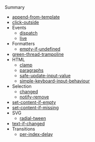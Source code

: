 Summary

- [append-from-template](man/append-from-template.md)
- [click-outside](man/click-outside.md)
- Events
  - [dispatch](man/events-dispatch.md)
  - [live](man/events-live.md)
- Formatters
  - [empty-if-undefined](man/formatters-empty-if-undefined.md)
- [green-thread-trampoline](man/green-thread-trampoline.md)
- HTML
  - [clamp](man/html-clamp.md)
  - [paragraphs](man/html-paragraphs.md)
  - [safe-update-input-value](man/html-safe-update-input-value.md)
  - [simple-keyboard-input-behaviour](man/html-simple-keyboard-input-behaviour.md)
- Selection
  - [changed](man/selection-changed.md)
  - [notify-remove](man/selection-notify-remove.md)
- [set-content-if-empty](man/set-content-if-empty.md)
- [set-content-if-missing](man/set-content-if-missing.md)
- SVG
  - [radial-tween](man/svg-radial-tween.md)
- [text-if-changed](man/text-if-changed.md)
- Transitions
  - [per-index-delay](man/transitions-per-index-delay.md)